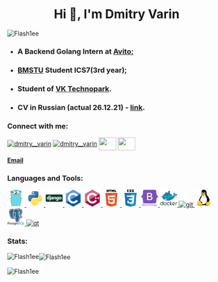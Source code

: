 <h1 align="center">Hi 👋, I'm Dmitry Varin</h1>

<p align="left"> <img src="https://komarev.com/ghpvc/?username=Flash1ee&label=Profile%20views&color=0e75b6&style=flat" alt="Flash1ee" /> </p>


* <h3 align="left">A Backend Golang Intern at <a href="https://www.avito.ru/" >Avito;</a> </h3>

* <h3 align="left"><a href="https://www.bmstu.ru/" >BMSTU</a> Student ICS7(3rd year);</h3>

* <h3 align="left">Student of <a href="https://park.vk.company/" >VK Technopark</a>.</h3>

* <h3 align="left"> CV in Russian (actual 26.12.21) - <a href="https://drive.google.com/file/d/1oidNXH-HAkLjgfn5qys08GeNRWhd12pf/view?usp=sharing">link</a>.</h3>

<h3 align="left">Connect with me:</h3>
<p align="left">
<a href="https://instagram.com/dmitry__varin" target="blank"><img align="center" src="https://raw.githubusercontent.com/rahuldkjain/github-profile-readme-generator/master/src/images/icons/Social/instagram.svg" alt="dmitry__varin" height="30" width="40" /></a>
  <a href="https://vk.com/dmitry_varin" target="blank"><img align="center" src="https://raw.githubusercontent.com/rahuldkjain/github-profile-readme-generator/master/src/images/icons/Social/vk.svg" alt="dmitry__varin" height="30" width="40" /></a>
<a href="https://t.me/varindv" target="blank"><img align="center" src="https://www.svgrepo.com/show/303292/telegram-logo.svg" height="30" width="40" /></a>
<a href="https://www.linkedin.com/in/dmitry-varin-24184b21b" target="blank"><img align="center" src="https://www.svgrepo.com/show/157006/linkedin.svg" height="30" width="40" /></a> </p>

<a href="varindv@gmail.com"><b>Email</b></a>


<h3 align="left">Languages and Tools:</h3>
<p align="left"> <a href="https://golang.org" target="_blank"> <img src="https://raw.githubusercontent.com/devicons/devicon/master/icons/go/go-original.svg" alt="go" width="40" height="40"/> <a href="https://www.python.org" target="_blank"> <img src="https://raw.githubusercontent.com/devicons/devicon/master/icons/python/python-original.svg" alt="python" width="40" height="40"/> <a href="https://www.djangoproject.com/" target="_blank"> <img src="https://raw.githubusercontent.com/devicons/devicon/master/icons/django/django-original.svg" alt="django" width="40" height="40"/> </a> <a href="https://www.cprogramming.com/" target="_blank"> <img src="https://raw.githubusercontent.com/devicons/devicon/master/icons/c/c-original.svg" alt="c" width="40" height="40"/> </a> <a href="https://www.w3schools.com/cpp/" target="_blank"> <img src="https://raw.githubusercontent.com/devicons/devicon/master/icons/cplusplus/cplusplus-original.svg" alt="cplusplus" width="40" height="40"/> </a> <a href="https://www.w3.org/html/" target="_blank"> <img src="https://raw.githubusercontent.com/devicons/devicon/master/icons/html5/html5-original-wordmark.svg" alt="html5" width="40" height="40"/> <a href="https://www.w3schools.com/css/" target="_blank"> <img src="https://raw.githubusercontent.com/devicons/devicon/master/icons/css3/css3-original-wordmark.svg" alt="css3" width="40" height="40"/> </a>  </a><a href="https://getbootstrap.com" target="_blank"> <img src="https://raw.githubusercontent.com/devicons/devicon/master/icons/bootstrap/bootstrap-plain-wordmark.svg" alt="bootstrap" width="40" height="40"/> </a> <a href="https://www.docker.com/" target="_blank"> <img src="https://raw.githubusercontent.com/devicons/devicon/master/icons/docker/docker-original-wordmark.svg" alt="docker" width="40" height="40"/> </a> <a href="https://git-scm.com/" target="_blank"> <img src="https://www.vectorlogo.zone/logos/git-scm/git-scm-icon.svg" alt="git" width="40" height="40"/> </a> <a href="https://www.linux.org/" target="_blank"> <img src="https://raw.githubusercontent.com/devicons/devicon/master/icons/linux/linux-original.svg" alt="linux" width="40" height="40"/> </a> <a href="https://www.postgresql.org" target="_blank"> <img src="https://raw.githubusercontent.com/devicons/devicon/master/icons/postgresql/postgresql-original-wordmark.svg" alt="postgresql" width="40" height="40"/> </a> </a> <a href="https://www.qt.io/" target="_blank"> <img src="https://upload.wikimedia.org/wikipedia/commons/0/0b/Qt_logo_2016.svg" alt="qt" width="40" height="40"/> </a> </p>

<h3 align="left">Stats:</h3>
<p><img align="center" src="https://github-readme-stats.vercel.app/api?username=Flash1ee&show_icons=true&locale=en" alt="Flash1ee" />
&nbsp;<img align="left" src="https://github-readme-stats.vercel.app/api/top-langs?username=Flash1ee&show_icons=true&locale=en&layout=compact" alt="Flash1ee" />
</p>

<p><img align="center" src="https://github-readme-streak-stats.herokuapp.com/?user=Flash1ee&" alt="Flash1ee" /></p>

